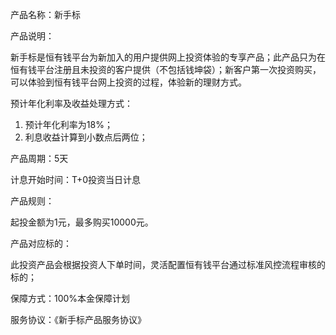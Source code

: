 
产品名称：新手标
产品说明：
新手标是恒有钱平台为新加入的用户提供网上投资体验的专享产品；此产品只为在恒有钱平台注册且未投资的客户提供（不包括钱坤袋）；新客户第一次投资购买，可以体验到恒有钱平台网上投资的过程，体验新的理财方式。 
预计年化利率及收益处理方式：
1.	预计年化利率为18%；2.	利息收益计算到小数点后两位；
产品周期：5天 
计息开始时间：T+0投资当日计息
产品规则：
起投金额为1元，最多购买10000元。
产品对应标的：
此投资产品会根据投资人下单时间，灵活配置恒有钱平台通过标准风控流程审核的标的； 
保障方式：100%本金保障计划
服务协议：《新手标产品服务协议》